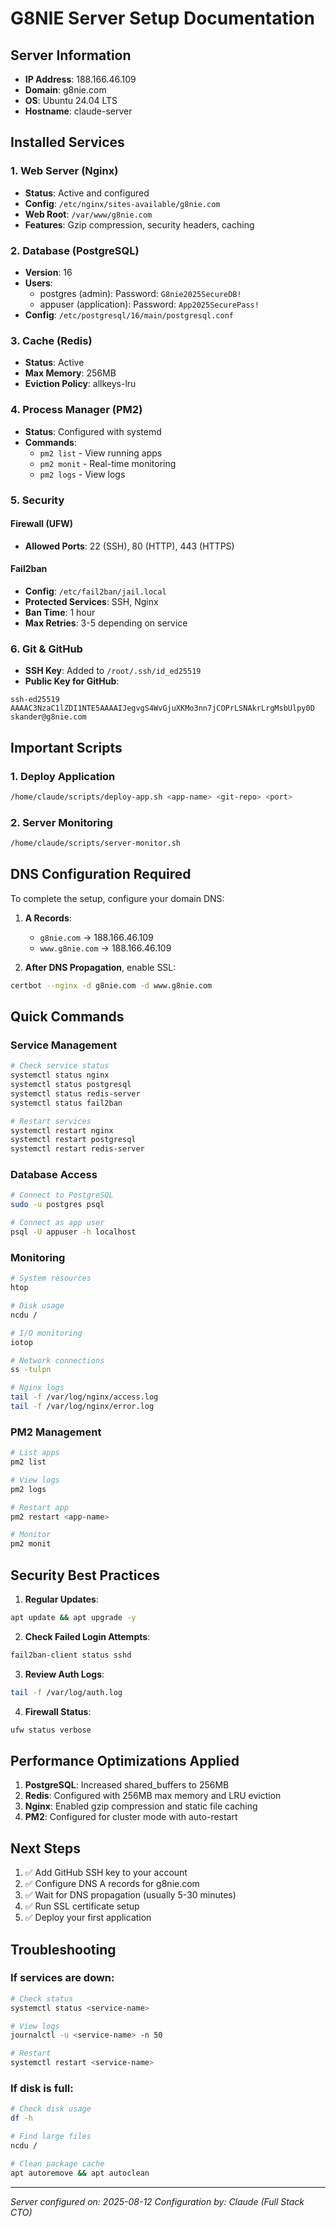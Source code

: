 # G8NIE Server Setup Documentation

## Server Information
- **IP Address**: 188.166.46.109
- **Domain**: g8nie.com
- **OS**: Ubuntu 24.04 LTS
- **Hostname**: claude-server

## Installed Services

### 1. Web Server (Nginx)
- **Status**: Active and configured
- **Config**: `/etc/nginx/sites-available/g8nie.com`
- **Web Root**: `/var/www/g8nie.com`
- **Features**: Gzip compression, security headers, caching

### 2. Database (PostgreSQL)
- **Version**: 16
- **Users**: 
  - postgres (admin): Password: `G8nie2025SecureDB!`
  - appuser (application): Password: `App2025SecurePass!`
- **Config**: `/etc/postgresql/16/main/postgresql.conf`

### 3. Cache (Redis)
- **Status**: Active
- **Max Memory**: 256MB
- **Eviction Policy**: allkeys-lru

### 4. Process Manager (PM2)
- **Status**: Configured with systemd
- **Commands**:
  - `pm2 list` - View running apps
  - `pm2 monit` - Real-time monitoring
  - `pm2 logs` - View logs

### 5. Security

#### Firewall (UFW)
- **Allowed Ports**: 22 (SSH), 80 (HTTP), 443 (HTTPS)

#### Fail2ban
- **Config**: `/etc/fail2ban/jail.local`
- **Protected Services**: SSH, Nginx
- **Ban Time**: 1 hour
- **Max Retries**: 3-5 depending on service

### 6. Git & GitHub
- **SSH Key**: Added to `/root/.ssh/id_ed25519`
- **Public Key for GitHub**:
```
ssh-ed25519 AAAAC3NzaC1lZDI1NTE5AAAAIJegvgS4WvGjuXKMo3nn7jCOPrLSNAkrLrgMsbUlpy0D skander@g8nie.com
```

## Important Scripts

### 1. Deploy Application
```bash
/home/claude/scripts/deploy-app.sh <app-name> <git-repo> <port>
```

### 2. Server Monitoring
```bash
/home/claude/scripts/server-monitor.sh
```

## DNS Configuration Required

To complete the setup, configure your domain DNS:

1. **A Records**:
   - `g8nie.com` → 188.166.46.109
   - `www.g8nie.com` → 188.166.46.109

2. **After DNS Propagation**, enable SSL:
```bash
certbot --nginx -d g8nie.com -d www.g8nie.com
```

## Quick Commands

### Service Management
```bash
# Check service status
systemctl status nginx
systemctl status postgresql
systemctl status redis-server
systemctl status fail2ban

# Restart services
systemctl restart nginx
systemctl restart postgresql
systemctl restart redis-server
```

### Database Access
```bash
# Connect to PostgreSQL
sudo -u postgres psql

# Connect as app user
psql -U appuser -h localhost
```

### Monitoring
```bash
# System resources
htop

# Disk usage
ncdu /

# I/O monitoring
iotop

# Network connections
ss -tulpn

# Nginx logs
tail -f /var/log/nginx/access.log
tail -f /var/log/nginx/error.log
```

### PM2 Management
```bash
# List apps
pm2 list

# View logs
pm2 logs

# Restart app
pm2 restart <app-name>

# Monitor
pm2 monit
```

## Security Best Practices

1. **Regular Updates**:
```bash
apt update && apt upgrade -y
```

2. **Check Failed Login Attempts**:
```bash
fail2ban-client status sshd
```

3. **Review Auth Logs**:
```bash
tail -f /var/log/auth.log
```

4. **Firewall Status**:
```bash
ufw status verbose
```

## Performance Optimizations Applied

1. **PostgreSQL**: Increased shared_buffers to 256MB
2. **Redis**: Configured with 256MB max memory and LRU eviction
3. **Nginx**: Enabled gzip compression and static file caching
4. **PM2**: Configured for cluster mode with auto-restart

## Next Steps

1. ✅ Add GitHub SSH key to your account
2. ✅ Configure DNS A records for g8nie.com
3. ✅ Wait for DNS propagation (usually 5-30 minutes)
4. ✅ Run SSL certificate setup
5. ✅ Deploy your first application

## Troubleshooting

### If services are down:
```bash
# Check status
systemctl status <service-name>

# View logs
journalctl -u <service-name> -n 50

# Restart
systemctl restart <service-name>
```

### If disk is full:
```bash
# Check disk usage
df -h

# Find large files
ncdu /

# Clean package cache
apt autoremove && apt autoclean
```

---
*Server configured on: 2025-08-12*
*Configuration by: Claude (Full Stack CTO)*